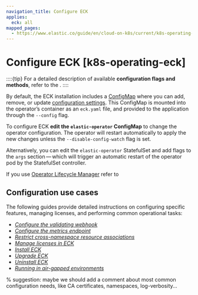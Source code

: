 ```yaml
---
navigation_title: Configure ECK
applies:
  eck: all
mapped_pages:
  - https://www.elastic.co/guide/en/cloud-on-k8s/current/k8s-operating-eck.html
---
```


# Configure ECK [k8s-operating-eck]

::::{tip}
For a detailed description of available **configuration flags and methods**, refer to the [](./configure-eck.md).
::::

By default, the ECK installation includes a [ConfigMap](https://kubernetes.io/docs/concepts/configuration/configmap/) where you can add, remove, or update [configuration settings](./configure-eck.md). This ConfigMap is mounted into the operator’s container as an `eck.yaml` file, and provided to the application through the `--config` flag.

To configure ECK **edit the `elastic-operator` ConfigMap** to change the operator configuration. The operator will restart automatically to apply the new changes unless the `--disable-config-watch` flag is set.

Alternatively, you can edit the `elastic-operator` StatefulSet and add flags to the `args` section — which will trigger an automatic restart of the operator pod by the StatefulSet controller.

If you use [Operator Lifecycle Manager](https://github.com/operator-framework/operator-lifecycle-manager) refer to [](./configure-eck.md#k8s-operator-config-olm)

## Configuration use cases

The following guides provide detailed instructions on configuring specific features, managing licenses, and performing common operational tasks:

* [*Configure the validating webhook*](configure-validating-webhook.md)
* [*Configure the metrics endpoint*](../../monitor/orchestrators/eck-metrics-configuration.md)
* [*Restrict cross-namespace resource associations*](restrict-cross-namespace-resource-associations.md)
* [*Manage licenses in ECK*](../../license/manage-your-license-in-eck.md)
* [*Install ECK*](install.md)
* [*Upgrade ECK*](../../upgrade/orchestrator/upgrade-cloud-on-k8s.md)
* [*Uninstall ECK*](../../uninstall/uninstall-elastic-cloud-on-kubernetes.md)
* [*Running in air-gapped environments*](air-gapped-install.md)

% suggestion: maybe we should add a comment about most common configuration needs, like CA certificates, namespaces, log-verbosity...